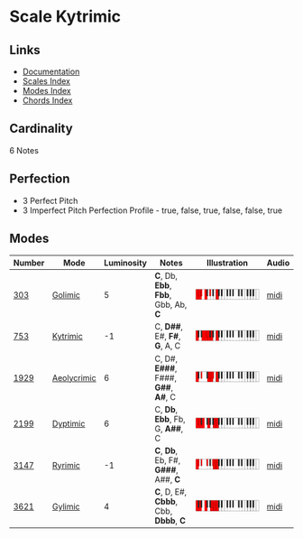 # Scale Kytrimic

## Links

- [Documentation](README.md)
- [Scales Index](Scales.md)
- [Modes Index](Modes.md)
- [Chords Index](Chords.md)

## Cardinality

6 Notes

## Perfection

- 3 Perfect Pitch
- 3 Imperfect Pitch
Perfection Profile - true, false, true, false, false, true

## Modes

| Number | Mode | Luminosity | Notes | Illustration | Audio |
|--------|------|------------|-------|--------------|-------|
| [303](https://ianring.com/musictheory/scales/303) | [Golimic](ModeGolimic.md) | 5 | **C**, Db, **Ebb**, **Fbb**, Gbb, Ab, **C** | ![CNaturalGolimic](ModeCNaturalGolimic.png) | [midi](https://github.com/edipermadi/music/blob/main/docs/ModeCNaturalGolimic.mid?raw=true) | 
| [753](https://ianring.com/musictheory/scales/753) | [Kytrimic](ModeKytrimic.md) | -1 | C, **D##**, E#, **F#**, **G**, A, C | ![CNaturalKytrimic](ModeCNaturalKytrimic.png) | [midi](https://github.com/edipermadi/music/blob/main/docs/ModeCNaturalKytrimic.mid?raw=true) | 
| [1929](https://ianring.com/musictheory/scales/1929) | [Aeolycrimic](ModeAeolycrimic.md) | 6 | C, D#, **E###**, F###, **G##**, **A#**, C | ![CNaturalAeolycrimic](ModeCNaturalAeolycrimic.png) | [midi](https://github.com/edipermadi/music/blob/main/docs/ModeCNaturalAeolycrimic.mid?raw=true) | 
| [2199](https://ianring.com/musictheory/scales/2199) | [Dyptimic](ModeDyptimic.md) | 6 | C, **Db**, **Ebb**, Fb, G, **A##**, C | ![CNaturalDyptimic](ModeCNaturalDyptimic.png) | [midi](https://github.com/edipermadi/music/blob/main/docs/ModeCNaturalDyptimic.mid?raw=true) | 
| [3147](https://ianring.com/musictheory/scales/3147) | [Ryrimic](ModeRyrimic.md) | -1 | **C**, **Db**, Eb, F#, **G###**, A##, **C** | ![CNaturalRyrimic](ModeCNaturalRyrimic.png) | [midi](https://github.com/edipermadi/music/blob/main/docs/ModeCNaturalRyrimic.mid?raw=true) | 
| [3621](https://ianring.com/musictheory/scales/3621) | [Gylimic](ModeGylimic.md) | 4 | **C**, D, E#, **Cbbb**, Cbb, **Dbbb**, **C** | ![CNaturalGylimic](ModeCNaturalGylimic.png) | [midi](https://github.com/edipermadi/music/blob/main/docs/ModeCNaturalGylimic.mid?raw=true) | 
